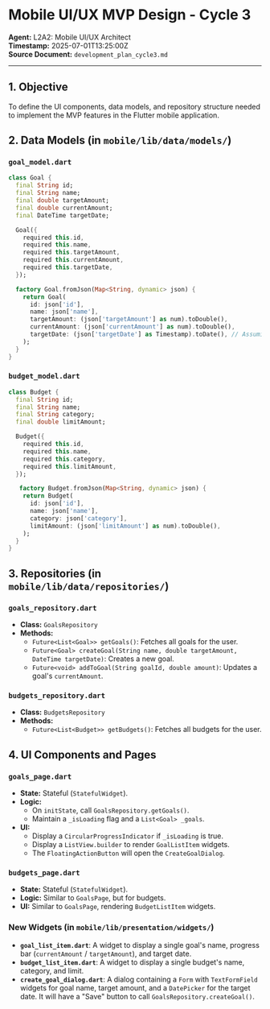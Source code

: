 # Mobile UI/UX MVP Design - Cycle 3

**Agent:** L2A2: Mobile UI/UX Architect  
**Timestamp:** 2025-07-01T13:25:00Z  
**Source Document:** `development_plan_cycle3.md`

---

## 1. Objective

To define the UI components, data models, and repository structure needed to implement the MVP features in the Flutter mobile application.

## 2. Data Models (in `mobile/lib/data/models/`)

### `goal_model.dart`

```dart
class Goal {
  final String id;
  final String name;
  final double targetAmount;
  final double currentAmount;
  final DateTime targetDate;

  Goal({
    required this.id,
    required this.name,
    required this.targetAmount,
    required this.currentAmount,
    required this.targetDate,
  });

  factory Goal.fromJson(Map<String, dynamic> json) {
    return Goal(
      id: json['id'],
      name: json['name'],
      targetAmount: (json['targetAmount'] as num).toDouble(),
      currentAmount: (json['currentAmount'] as num).toDouble(),
      targetDate: (json['targetDate'] as Timestamp).toDate(), // Assuming Firestore Timestamp
    );
  }
}
```

### `budget_model.dart`

```dart
class Budget {
  final String id;
  final String name;
  final String category;
  final double limitAmount;

  Budget({
    required this.id,
    required this.name,
    required this.category,
    required this.limitAmount,
  });

   factory Budget.fromJson(Map<String, dynamic> json) {
    return Budget(
      id: json['id'],
      name: json['name'],
      category: json['category'],
      limitAmount: (json['limitAmount'] as num).toDouble(),
    );
  }
}
```

## 3. Repositories (in `mobile/lib/data/repositories/`)

### `goals_repository.dart`

*   **Class:** `GoalsRepository`
*   **Methods:**
    *   `Future<List<Goal>> getGoals()`: Fetches all goals for the user.
    *   `Future<Goal> createGoal(String name, double targetAmount, DateTime targetDate)`: Creates a new goal.
    *   `Future<void> addToGoal(String goalId, double amount)`: Updates a goal's `currentAmount`.

### `budgets_repository.dart`

*   **Class:** `BudgetsRepository`
*   **Methods:**
    *   `Future<List<Budget>> getBudgets()`: Fetches all budgets for the user.

## 4. UI Components and Pages

### `goals_page.dart`

*   **State:** Stateful (`StatefulWidget`).
*   **Logic:**
    *   On `initState`, call `GoalsRepository.getGoals()`.
    *   Maintain a `_isLoading` flag and a `List<Goal> _goals`.
*   **UI:**
    *   Display a `CircularProgressIndicator` if `_isLoading` is true.
    *   Display a `ListView.builder` to render `GoalListItem` widgets.
    *   The `FloatingActionButton` will open the `CreateGoalDialog`.

### `budgets_page.dart`

*   **State:** Stateful (`StatefulWidget`).
*   **Logic:** Similar to `GoalsPage`, but for budgets.
*   **UI:** Similar to `GoalsPage`, rendering `BudgetListItem` widgets.

### New Widgets (in `mobile/lib/presentation/widgets/`)

*   **`goal_list_item.dart`**: A widget to display a single goal's name, progress bar (`currentAmount` / `targetAmount`), and target date.
*   **`budget_list_item.dart`**: A widget to display a single budget's name, category, and limit.
*   **`create_goal_dialog.dart`**: A dialog containing a `Form` with `TextFormField` widgets for goal name, target amount, and a `DatePicker` for the target date. It will have a "Save" button to call `GoalsRepository.createGoal()`. 
